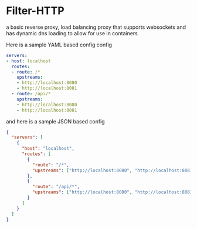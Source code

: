 # Filter-HTTP

a basic reverse proxy, load balancing proxy that supports websockets and has dynamic dns loading to allow for use in containers

Here is a sample YAML based config config
```yaml
servers:
- host: localhost
  routes:
  - route: /*
    upstreams:
    - http://localhost:8080
    - http://localhost:8081
  - route: /api/*
    upstreams:
    - http://localhost:8080
    - http://localhost:8081
```
and here is a sample JSON based config
```json
{
  "servers": [
    {
      "host": "localhost",
      "routes": [
        {
          "route": "/*",
          "upstreams": ["http://localhost:8080", "http://localhost:8081"]
        },
        {
          "route": "/api/*",
          "upstreams": ["http://localhost:8080", "http://localhost:8081"]
        }
      ]
    }
  ]
}
```
